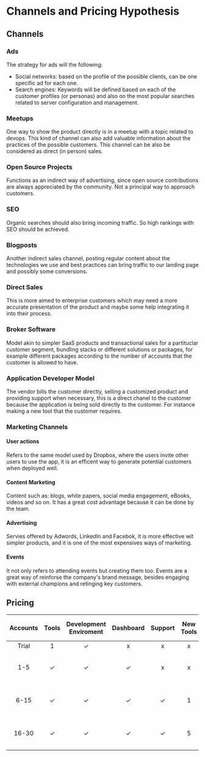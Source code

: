 # Channels and Pricing Hypothesis

## Channels

### Ads

The strategy for ads will the following:

- Social networks: based on the profile of the possible clients, can be one specific ad for each one.
- Search engines: Keywords will be defined based on each of the customer profiles
(or personas) and also on the most popular searches related to server configuration
and management.  

### Meetups

One way to show the product directly is in a meetup with a topic related to devops.
This kind of channel can also add valuable information about the practices of the possible
customers. This channel can be also be considered as direct (in person) sales.

### Open Source Projects

Functions as an indirect way of advertising, since open source contributions are always
appreciated by the community. Not a principal way to approach customers.

### SEO

Organic searches should also bring incoming traffic. So high rankings with SEO should be achieved.

### Blogposts

Another indirect sales channel, posting regular content about the technologies we use and
best practices can bring traffic to our landing page and possibly some conversions.

### Direct Sales

This is more aimed to enterprise customers which may need a more accurate presentation
of the product and maybe some help integrating it into their process.

### Broker Software

Model akin to simpler SaaS products and transactional sales for a partituclar customer segment, bundling stacks or different solutions or packages, for example different packages according to the number of accounts that the customer is allowed to have.

### Application Developer Model

The vendor bills the customer directly, selling a customized product and providing support when necessary, this is a direct chanel to the customer because the application is being sold directly to the customer. For instance making a new tool that the customer requires.

### Marketing Channels

#### User actions

Refers to the same model used by Dropbox, where the users invite other users to use the app, it is an efficent way to generate potential customers when deployed well.

#### Content Marketing

Content such as: blogs, white papers, social media engagement, eBooks, videos and so on. It has a great cost advantage because it can be done by the team.

#### Advertising

Servies offered by Adwords, LinkedIn and Facebok, it is more effective wit simpler products, and it is one of the most expensives ways of marketing.

#### Events

It not only refers to attending events but creating them too. Events are a great way of reinforse the company's brand message, besides engaging with external champions and retinging key customers.

## Pricing
| Accounts        | Tools           | Development Enviroment   | Dashboard       | Support         | New Tools       | EA              | Monthly Price (USD)|
| :-------------: | :-------------: | :----------------------: | :-------------: | :-------------: | :-------------: | :-------------: | :-------------:    |
| Trial           |        1        |            ✓             |        x        |         x       |         x       | N/A             | Free               |
| 1-5             |        ✓        |            ✓             |        ✓        |         x       |         x       | +3 New Tools Ask!| 29                |
| 6-15            |        ✓        |            ✓             |        ✓        |         ✓       |         1       | +3 New Tools Ask!| 79                |
| 16-30           |        ✓        |            ✓             |        ✓        |         ✓       |         5       | +3 New Tools Ask!| 149               |
